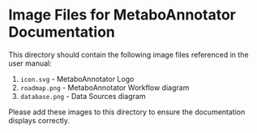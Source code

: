 # Image Files for MetaboAnnotator Documentation

This directory should contain the following image files referenced in the user manual:

1. `icon.svg` - MetaboAnnotator Logo
2. `roadmap.png` - MetaboAnnotator Workflow diagram
3. `database.png` - Data Sources diagram

Please add these images to this directory to ensure the documentation displays correctly. 